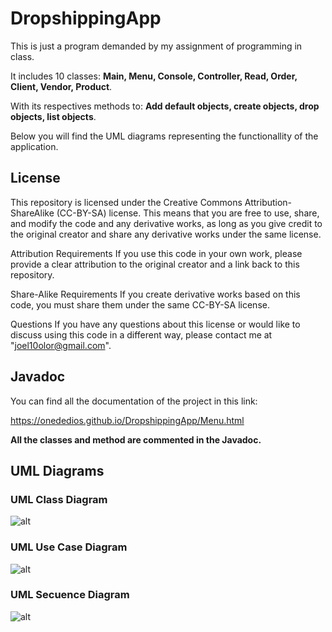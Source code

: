 # DropshippingApp
This is just a program demanded by my assignment of programming in class.

It includes 10 classes: **Main, Menu, Console, Controller, Read, Order, Client, Vendor, Product**.

With its respectives methods to: **Add default objects, create objects, drop objects, list objects**.

Below you will find the UML diagrams representing the functionallity of the application.
## License
This repository is licensed under the Creative Commons Attribution-ShareAlike (CC-BY-SA) license. This means that you are free to use, share, and modify the code and any derivative works, as long as you give credit to the original creator and share any derivative works under the same license.

Attribution Requirements
If you use this code in your own work, please provide a clear attribution to the original creator and a link back to this repository.

Share-Alike Requirements
If you create derivative works based on this code, you must share them under the same CC-BY-SA license.

Questions
If you have any questions about this license or would like to discuss using this code in a different way, please contact me at "joel10olor@gmail.com".
## Javadoc
You can find all the documentation of the project in this link:

https://onededios.github.io/DropshippingApp/Menu.html

**All the classes and method are commented in the Javadoc.**

## UML Diagrams
### UML Class Diagram
![alt](https://www.plantuml.com/plantuml/svg/~1proxy?cache=no&src=https://raw.githubusercontent.com/Onededios/DropshippingApp/master/diagrams/classDiagram.pml)
### UML Use Case Diagram
![alt](https://www.plantuml.com/plantuml/svg/~1proxy?cache=no&src=https://raw.githubusercontent.com/Onededios/DropshippingApp/master/diagrams/useCaseDiagram.pml)
### UML Secuence Diagram
![alt](https://www.plantuml.com/plantuml/svg/~1proxy?cache=no&src=https://raw.githubusercontent.com/Onededios/DropshippingApp/master/diagrams/secuenceDiagram.pml)
